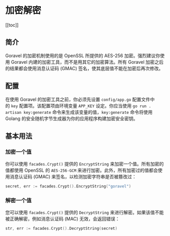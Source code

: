 # 加密解密

[[toc]]

## 简介

Goravel 的加密机制使用的是 OpenSSL 所提供的 AES-256 加密。强烈建议你使用 Goravel 内建的加密工具，而不是用其它的加密算法。所有 Goravel 加密之后的结果都会使用消息认证码 (GMAC) 签名，使其底层值不能在加密后再次修改。

## 配置

在使用 Goravel 的加密工具之前，你必须先设置 `config/app.go` 配置文件中的 `key` 配置项。该配置项由环境变量 `APP_KEY` 设定。你应当使用 `go run . artisan key:generate` 命令来生成该变量的值，`key:generate` 命令将使用 Golang 的安全随机字节生成器为你的应用程序构建加密安全密钥。

## 基本用法

### 加密一个值

你可以使用 `facades.Crypt()` 提供的 `EncryptString` 来加密一个值。所有加密的值都使用 OpenSSL 的 `AES-256-GCM` 来进行加密。此外，所有加密过的值都会使用消息认证码 (GMAC) 来签名，以检测加密字符串是否被篡改过：

```go
secret, err := facades.Crypt().EncryptString("goravel")
```

### 解密一个值

您可以使用 `facades.Crypt()` 提供的 `DecryptString` 来进行解密。如果该值不能被正确解密，例如消息认证码 (MAC) 无效，会返回错误：

```go
str, err := facades.Crypt().DecryptString(secret)
```

<CommentService/>